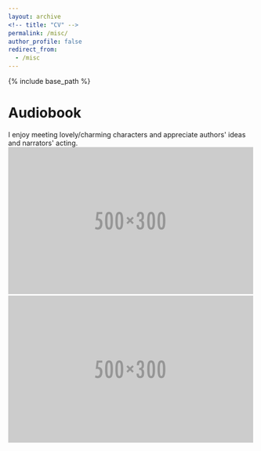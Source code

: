 ```yaml
---
layout: archive
<!-- title: "CV" -->
permalink: /misc/
author_profile: false
redirect_from:
  - /misc
---
```


{% include base_path %}

Audiobook
======
I enjoy meeting lovely/charming characters and appreciate authors' ideas and narrators' acting.<br/>
<img src='/images/500x300.png'> <img src='/images/500x300.png'>


<!-- This is an item in your portfolio. It can be have images or nice text. If you name the file .md, it will be parsed as markdown. If you name the file .html, it will be parsed as HTML.  -->
